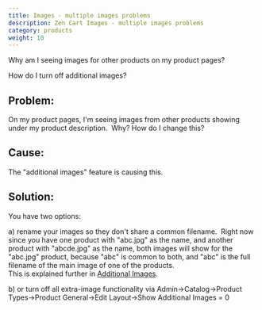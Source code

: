 ```yaml
---
title: Images - multiple images problems 
description: Zen Cart Images - multiple images problems 
category: products
weight: 10
---
```

Why am I seeing images for other products on my product pages?

How do I turn off additional images? 

## Problem:

On my product pages, I'm seeing images from other products showing under my product description.  Why? How do I change this?  

## Cause:

The "additional images" feature is causing this.  

## Solution:

You have two options:  

a) rename your images so they don't share a common filename.  Right now since you have one product with "abc.jpg" as the name, and another product with "abcde.jpg" as the name, both images will show for the "abc.jpg" product, because "abc" is common to both, and "abc" is the full filename of the main image of one of the products.   
This is explained further in [Additional Images](/user/products/images_multiple/). 

b) or turn off all extra-image functionality via Admin->Catalog->Product Types->Product General->Edit Layout->Show Additional Images = 0  

